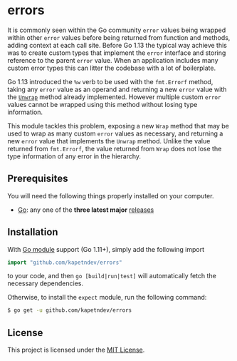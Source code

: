 # errors

It is commonly seen within the Go community `error` values being wrapped within
other `error` values before being returned from function and methods, adding
context at each call site. Before Go 1.13 the typical way achieve this was to
create custom types that implement the `error` interface and storing reference
to the parent `error` value. When an application includes many custom error
types this can litter the codebase with a lot of boilerplate.

Go 1.13 introduced the `%w` verb to be used with the `fmt.Errorf` method,
taking any `error` value as an operand and returning a new `error` value with
the
[`Unwrap`](https://github.com/golang/go/blob/62f5e8156ef56fa61e6af56f4ccc633bde1a9120/src/errors/wrap.go#L38)
method already implemented. However multiple custom `error` values cannot be
wrapped using this method without losing type information.

This module tackles this problem, exposing a new `Wrap` method that may be used
to wrap as many custom `error` values as necessary, and returning a new `error`
value that implements the `Unwrap` method. Unlike the value returned from
`fmt.Errorf`, the value returned from `Wrap` does not lose the type information
of any error in the hierarchy.

## Prerequisites

You will need the following things properly installed on your computer.

- [Go](https://golang.org/): any one of the **three latest major**
  [releases](https://golang.org/doc/devel/release.html)

## Installation

With [Go module](https://github.com/golang/go/wiki/Modules) support (Go 1.11+),
simply add the following import

```go
import "github.com/kapetndev/errors"
```

to your code, and then `go [build|run|test]` will automatically fetch the
necessary dependencies.

Otherwise, to install the `expect` module, run the following command:

```bash
$ go get -u github.com/kapetndev/errors
```

## License

This project is licensed under the [MIT License](LICENSE.md).
